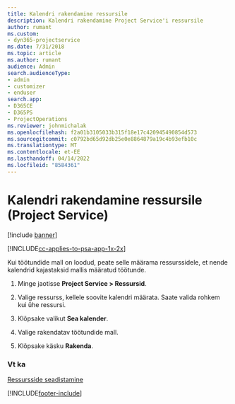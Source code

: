 ```yaml
---
title: Kalendri rakendamine ressursile
description: Kalendri rakendamine Project Service'i ressursile
author: rumant
ms.custom:
- dyn365-projectservice
ms.date: 7/31/2018
ms.topic: article
ms.author: rumant
audience: Admin
search.audienceType:
- admin
- customizer
- enduser
search.app:
- D365CE
- D365PS
- ProjectOperations
ms.reviewer: johnmichalak
ms.openlocfilehash: f2a01b3105033b315f18e17c420945490854d573
ms.sourcegitcommit: c0792bd65d92db25e0e8864879a19c4b93efb10c
ms.translationtype: MT
ms.contentlocale: et-EE
ms.lasthandoff: 04/14/2022
ms.locfileid: "8584361"
---
```

# <a name="apply-a-calendar-to-a-resource-project-service"></a>Kalendri rakendamine ressursile (Project Service)

[!include [banner](../includes/psa-now-project-operations.md)]

[!INCLUDE[cc-applies-to-psa-app-1x-2x](../includes/cc-applies-to-psa-app-1x-2x.md)]

Kui töötundide mall on loodud, peate selle määrama ressurssidele, et nende kalendrid kajastaksid mallis määratud töötunde.  
  
1.  Minge jaotisse **Project Service > Ressursid**.  
  
2.  Valige ressurss, kellele soovite kalendri määrata. Saate valida rohkem kui ühe ressursi.  
  
3.  Klõpsake valikut **Sea kalender**.  
  
4.  Valige rakendatav töötundide mall.  
  
5.  Klõpsake käsku **Rakenda**.  
  
### <a name="see-also"></a>Vt ka  
 [Ressursside seadistamine](../psa/set-up-resources.md)


[!INCLUDE[footer-include](../includes/footer-banner.md)]
